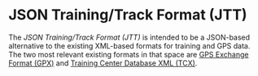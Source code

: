 # JSON Training/Track Format (JTT)

The *JSON Training/Track Format (JTT)* is intended to be a JSON-based alternative to the existing XML-based formats for training and GPS data. The two most relevant existing formats in that space are [GPS Exchange Format (GPX)](http://www.topografix.com/gpx.asp) and [Training Center Database XML (TCX)](http://www.garmindeveloper.com/schemas/tcx/v2/).

